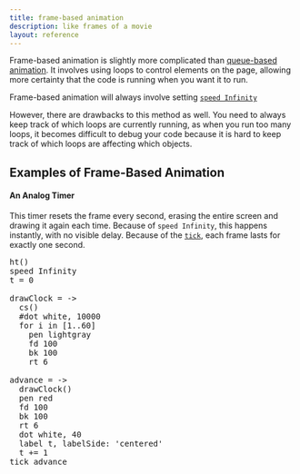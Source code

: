 ```yaml
---
title: frame-based animation
description: like frames of a movie
layout: reference
---
```


Frame-based animation is slightly more complicated than [queue-based animation](qanimation.html). It involves using loops to control elements on the page, allowing more certainty that the code is running when you want it to run. 

Frame-based animation will always involve setting [`speed Infinity`](speed.html)

However, there are drawbacks to this method as well. You need to always keep track of which loops are currently running, as when you run too many loops, it becomes difficult to debug your code because it is hard to keep track of which loops are affecting which objects. 

## Examples of Frame-Based Animation

#### An Analog Timer

This timer resets the frame every second, erasing the entire screen and drawing it again each time. Because of `speed Infinity`, this happens instantly, with no visible delay. Because of the [`tick`](tick.html), each frame lasts for exactly one second. 

<pre class="examp">
ht()
speed Infinity
t = 0

drawClock = ->
  cs()
  #dot white, 10000
  for i in [1..60]
    pen lightgray
    fd 100
    bk 100
    rt 6

advance = ->
  drawClock()
  pen red
  fd 100
  bk 100
  rt 6
  dot white, 40
  label t, labelSide: 'centered'
  t += 1
tick advance
</pre>

<script type="figure">
ht()
speed Infinity
t = 0

drawClock = ->
  cs()
  #dot white, 10000
  for i in [1..60]
    pen lightgray
    fd 100
    bk 100
    rt 6

advance = ->
  drawClock()
  pen red
  fd 100
  bk 100
  rt 6
  dot white, 40
  label t, labelSide: 'centered'
  t += 1
tick advance
</script>
